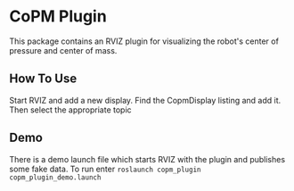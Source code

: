 # CoPM Plugin

This package contains an RVIZ plugin for visualizing the robot's center of pressure and center of mass.

## How To Use

Start RVIZ and add a new display. Find the CopmDisplay listing and add it. Then select the appropriate topic

## Demo

There is a demo launch file which starts RVIZ with the plugin and publishes some fake data.
To run enter `roslaunch copm_plugin copm_plugin_demo.launch`
